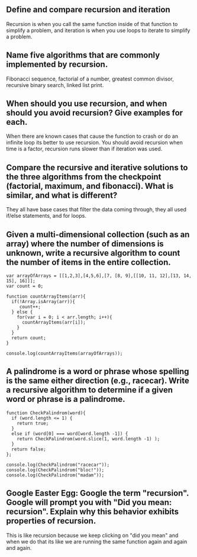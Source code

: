 ## Define and compare recursion and iteration

Recursion is when you call the same function inside of that function to simplify
a problem, and iteration is when you use loops to iterate to simplify a problem.

## Name five algorithms that are commonly implemented by recursion.

Fibonacci sequence, factorial of a number, greatest common divisor, recursive binary
search, linked list print.

## When should you use recursion, and when should you avoid recursion? Give examples for each.

When there are known cases that cause the function to crash or do an infinite loop
its better to use recursion. You should avoid recursion when time is a factor,
recursion runs slower than if iteration was used.

## Compare the recursive and iterative solutions to the three algorithms from the checkpoint (factorial, maximum, and fibonacci). What is similar, and what is different?

They all have base cases that filter the data coming through, they all used if/else
statements, and for loops.

## Given a multi-dimensional collection (such as an array) where the number of dimensions is unknown, write a recursive algorithm to count the number of items in the entire collection.
```
var arrayOfArrays = [[1,2,3],[4,5,6],[7, [8, 9],[[10, 11, 12],[13, 14, 15], 16]]];
var count = 0;

function countArrayItems(arr){
  if(!Array.isArray(arr)){
     count++;
  } else {
    for(var i = 0; i < arr.length; i++){
      countArrayItems(arr[i]);
    }
  }
  return count;
}

console.log(countArrayItems(arrayOfArrays));
```

## A palindrome is a word or phrase whose spelling is the same either direction (e.g., racecar). Write a recursive algorithm to determine if a given word or phrase is a palindrome.
```
function CheckPalindrom(word){
  if (word.length <= 1) {
    return true;
  }
  else if (word[0] === word[word.length -1]) {
    return CheckPalindrom(word.slice(1, word.length -1) );
  }
  return false;
};

console.log(CheckPalindrom("racecar"));
console.log(CheckPalindrom("bloc!"));
console.log(CheckPalindrom("madam"));
```

## Google Easter Egg: Google the term "recursion". Google will prompt you with "Did you mean: recursion". Explain why this behavior exhibits properties of recursion.

This is like recursion because we keep clicking on "did you mean" and when we
do that its like we are running the same function again and again and again.
